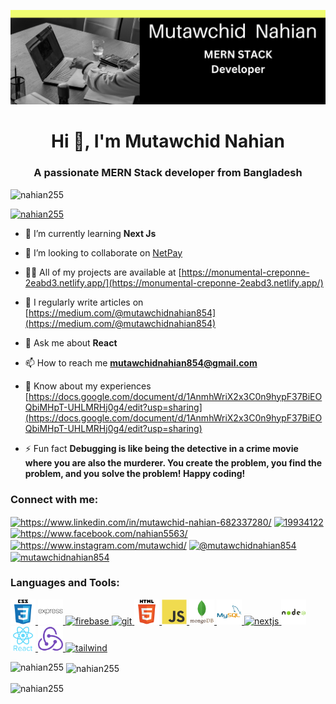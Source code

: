 ![logo](https://github.com/nahian255/nahian255/blob/main/GitHubBanner.png)
<h1 align="center">Hi 👋, I'm Mutawchid Nahian</h1>
<h3 align="center">A passionate MERN Stack developer from Bangladesh</h3>

<p align="left"> <img src="https://komarev.com/ghpvc/?username=nahian255&label=Profile%20views&color=0e75b6&style=flat" alt="nahian255" /> </p>

<p align="left"> <a href="https://github.com/ryo-ma/github-profile-trophy"><img src="https://github-profile-trophy.vercel.app/?username=nahian255" alt="nahian255" /></a> </p>

- 🌱 I’m currently learning **Next Js**

- 👯 I’m looking to collaborate on [NetPay](https://netpay-bef44.web.app/)

- 👨‍💻 All of my projects are available at [https://monumental-creponne-2eabd3.netlify.app/](https://monumental-creponne-2eabd3.netlify.app/)

- 📝 I regularly write articles on [https://medium.com/@mutawchidnahian854](https://medium.com/@mutawchidnahian854)

- 💬 Ask me about **React**

- 📫 How to reach me **mutawchidnahian854@gmail.com**

- 📄 Know about my experiences [https://docs.google.com/document/d/1AnmhWriX2x3C0n9hypF37BiEOQbiMHpT-UHLMRHj0g4/edit?usp=sharing](https://docs.google.com/document/d/1AnmhWriX2x3C0n9hypF37BiEOQbiMHpT-UHLMRHj0g4/edit?usp=sharing)

- ⚡ Fun fact **Debugging is like being the detective in a crime movie where you are also the murderer. You create the problem, you find the problem, and you solve the problem! Happy coding!**

<h3 align="left">Connect with me:</h3>
<p align="left">
<a href="https://linkedin.com/in/https://www.linkedin.com/in/mutawchid-nahian-682337280/" target="blank"><img align="center" src="https://raw.githubusercontent.com/rahuldkjain/github-profile-readme-generator/master/src/images/icons/Social/linked-in-alt.svg" alt="https://www.linkedin.com/in/mutawchid-nahian-682337280/" height="30" width="40" /></a>
<a href="https://stackoverflow.com/users/19934122" target="blank"><img align="center" src="https://raw.githubusercontent.com/rahuldkjain/github-profile-readme-generator/master/src/images/icons/Social/stack-overflow.svg" alt="19934122" height="30" width="40" /></a>
<a href="https://fb.com/https://www.facebook.com/nahian5563/" target="blank"><img align="center" src="https://raw.githubusercontent.com/rahuldkjain/github-profile-readme-generator/master/src/images/icons/Social/facebook.svg" alt="https://www.facebook.com/nahian5563/" height="30" width="40" /></a>
<a href="https://instagram.com/https://www.instagram.com/mutawchid/" target="blank"><img align="center" src="https://raw.githubusercontent.com/rahuldkjain/github-profile-readme-generator/master/src/images/icons/Social/instagram.svg" alt="https://www.instagram.com/mutawchid/" height="30" width="40" /></a>
<a href="https://medium.com/@mutawchidnahian854" target="blank"><img align="center" src="https://raw.githubusercontent.com/rahuldkjain/github-profile-readme-generator/master/src/images/icons/Social/medium.svg" alt="@mutawchidnahian854" height="30" width="40" /></a>
<a href="https://discord.gg/mutawchidnahian854" target="blank"><img align="center" src="https://raw.githubusercontent.com/rahuldkjain/github-profile-readme-generator/master/src/images/icons/Social/discord.svg" alt="mutawchidnahian854" height="30" width="40" /></a>
</p>

<h3 align="left">Languages and Tools:</h3>
<p align="left"> <a href="https://www.w3schools.com/css/" target="_blank" rel="noreferrer"> <img src="https://raw.githubusercontent.com/devicons/devicon/master/icons/css3/css3-original-wordmark.svg" alt="css3" width="40" height="40"/> </a> <a href="https://expressjs.com" target="_blank" rel="noreferrer"> <img src="https://raw.githubusercontent.com/devicons/devicon/master/icons/express/express-original-wordmark.svg" alt="express" width="40" height="40"/> </a> <a href="https://firebase.google.com/" target="_blank" rel="noreferrer"> <img src="https://www.vectorlogo.zone/logos/firebase/firebase-icon.svg" alt="firebase" width="40" height="40"/> </a> <a href="https://git-scm.com/" target="_blank" rel="noreferrer"> <img src="https://www.vectorlogo.zone/logos/git-scm/git-scm-icon.svg" alt="git" width="40" height="40"/> </a> <a href="https://www.w3.org/html/" target="_blank" rel="noreferrer"> <img src="https://raw.githubusercontent.com/devicons/devicon/master/icons/html5/html5-original-wordmark.svg" alt="html5" width="40" height="40"/> </a> <a href="https://developer.mozilla.org/en-US/docs/Web/JavaScript" target="_blank" rel="noreferrer"> <img src="https://raw.githubusercontent.com/devicons/devicon/master/icons/javascript/javascript-original.svg" alt="javascript" width="40" height="40"/> </a> <a href="https://www.mongodb.com/" target="_blank" rel="noreferrer"> <img src="https://raw.githubusercontent.com/devicons/devicon/master/icons/mongodb/mongodb-original-wordmark.svg" alt="mongodb" width="40" height="40"/> </a> <a href="https://www.mysql.com/" target="_blank" rel="noreferrer"> <img src="https://raw.githubusercontent.com/devicons/devicon/master/icons/mysql/mysql-original-wordmark.svg" alt="mysql" width="40" height="40"/> </a> <a href="https://nextjs.org/" target="_blank" rel="noreferrer"> <img src="https://cdn.worldvectorlogo.com/logos/nextjs-2.svg" alt="nextjs" width="40" height="40"/> </a> <a href="https://nodejs.org" target="_blank" rel="noreferrer"> <img src="https://raw.githubusercontent.com/devicons/devicon/master/icons/nodejs/nodejs-original-wordmark.svg" alt="nodejs" width="40" height="40"/> </a> <a href="https://reactjs.org/" target="_blank" rel="noreferrer"> <img src="https://raw.githubusercontent.com/devicons/devicon/master/icons/react/react-original-wordmark.svg" alt="react" width="40" height="40"/> </a> <a href="https://redux.js.org" target="_blank" rel="noreferrer"> <img src="https://raw.githubusercontent.com/devicons/devicon/master/icons/redux/redux-original.svg" alt="redux" width="40" height="40"/> </a> <a href="https://tailwindcss.com/" target="_blank" rel="noreferrer"> <img src="https://www.vectorlogo.zone/logos/tailwindcss/tailwindcss-icon.svg" alt="tailwind" width="40" height="40"/> </a> </p>

<p><img align="left" src="https://github-readme-stats.vercel.app/api/top-langs?username=nahian255&show_icons=true&locale=en&layout=compact" alt="nahian255" /></p>

<p>&nbsp;<img align="center" src="https://github-readme-stats.vercel.app/api?username=nahian255&show_icons=true&locale=en" alt="nahian255" /></p>

<p><img align="center" src="https://github-readme-streak-stats.herokuapp.com/?user=nahian255&" alt="nahian255" /></p>
